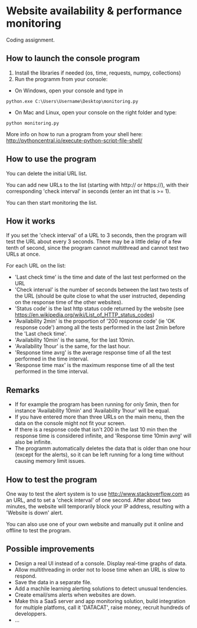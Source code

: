 # Website availability & performance monitoring
Coding assignment.

## How to launch the console program

1. Install the libraries if needed (os, time, requests, numpy, collections)
1. Run the programm from your console:
* On Windows, open your console and type in
```
python.exe C:\Users\Username\Desktop\monitoring.py
```
* On Mac and Linux, open your console on the right folder and type:
```
python monitoring.py
```
More info on how to run a program from your shell here: http://pythoncentral.io/execute-python-script-file-shell/



## How to use the program

You can delete the initial URL list.

You can add new URLs to the list (starting with http:// or https://), with their corresponding 'check interval' in seconds (enter an int that is >= 1).

You can then start monitoring the list.

## How it works

If you set the 'check interval' of a URL to 3 seconds, then the program will test the URL about every 3 seconds. There may be a little delay of a few tenth of second, since the program cannot multithread and cannot test two URLs at once.

For each URL on the list:
* 'Last check time' is the time and date of the last test performed on the URL
* 'Check interval' is the number of seconds between the last two tests of the URL (should be quite close to what the user instructed, depending on the response time of the other websites).
* 'Status code' is the last http status code returned by the website (see https://en.wikipedia.org/wiki/List_of_HTTP_status_codes)
* 'Availability 2min' is the proportion of '200 response code' (ie 'OK response code') among all the tests performed in the last 2min before the 'Last check time'.
* 'Availability 10min' is the same, for the last 10min.
* 'Availability 1hour' is the same, for the last hour.
* 'Response time avrg' is the average response time of all the test performed in the time interval.
* 'Response time max' is the maximum response time of all the test performed in the time interval.

## Remarks
* If for example the program has been running for only 5min, then for instance 'Availability 10min' and 'Availability 1hour' will be equal.
* If you have entered more than three URLs on the main menu, then the data on the console might not fit your screen.
* If there is a response code that isn't 200 in the last 10 min then the response time is considered infinite, and 'Response time 10min avrg' will also be infinite.
* The programm automatically deletes the data that is older than one hour (except for the alerts), so it can be left running for a long time without causing memory limit issues.


## How to test the program

One way to test the alert system is to use http://www.stackoverflow.com as an URL, and to set a 'check interval' of one second. After about two minutes, the website will temporarily block your IP address, resulting with a 'Website is down' alert.

You can also use one of your own website and manually put it online and offline to test the program.


## Possible improvements

* Design a real UI instead of a console. Display real-time graphs of data.
* Allow multithreading in order not to loose time when an URL is slow to respond.
* Save the data in a separate file.
* Add a machile learning alerting solutions to detect unusual tendencies.
* Create email/sms alerts when websites are down.
* Make this a SaaS server and app monitoring solution, build integration for multiple platfoms, call it 'DATACAT', raise money, recruit hundreds of developpers.
* ...
